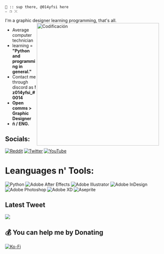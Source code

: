     👋 :: sup there, @014yfsi here                                                                                     ⎯⠀❐⠀⤬
I'm a graphic designer learning programming, that's all.
<img align="right" alt="Codificación" width="400" src="https://cdn.dribbble.com/users/2716461/screenshots/11013019/graphic_design_icon_-_animation_dribbble_gif.gif">

- Average computer technician
- learning = **"Python and programming in general."**
- Contact me through discord as **! z014yfsi_#0014**
- **Open comms > Graphic Designer**
- **ñ / ENG.**

## Socials:
[![Reddit](https://img.shields.io/badge/Reddit-%23FF4500.svg?logo=Reddit&logoColor=white)](https://reddit.com/user/014yfsi) [![Twitter](https://img.shields.io/badge/Twitter-%231DA1F2.svg?logo=Twitter&logoColor=white)](https://twitter.com/014yfsi) [![YouTube](https://img.shields.io/badge/YouTube-%23FF0000.svg?logo=YouTube&logoColor=white)](https://youtube.com/@UC_JncjpxD0Uebi2MTzLx9JQ) 

# Leanguages n' Tools:
![Python](https://img.shields.io/badge/python-3670A0?style=for-the-badge&logo=python&logoColor=ffdd54) ![Adobe After Effects](https://img.shields.io/badge/Adobe%20After%20Effects-9999FF.svg?style=for-the-badge&logo=Adobe%20After%20Effects&logoColor=white) ![Adobe Illustrator](https://img.shields.io/badge/adobeillustrator-%23FF9A00.svg?style=for-the-badge&logo=adobeillustrator&logoColor=white) ![Adobe InDesign](https://img.shields.io/badge/Adobe%20InDesign-49021F?style=for-the-badge&logo=adobeindesign&logoColor=white) ![Adobe Photoshop](https://img.shields.io/badge/adobephotoshop-%2331A8FF.svg?style=for-the-badge&logo=adobephotoshop&logoColor=white) ![Adobe XD](https://img.shields.io/badge/Adobe%20XD-470137?style=for-the-badge&logo=Adobe%20XD&logoColor=#FF61F6) ![Aseprite](https://img.shields.io/badge/Aseprite-FFFFFF?style=for-the-badge&logo=Aseprite&logoColor=#7D929E)

## Latest Tweet
[![](https://gtce.itsvg.in/api?username=014yfsi)](https://github.com/VishwaGauravIn/github-twitter-card-embed)


  ## **💰 You can help me by Donating**
  [![Ko-Fi](https://img.shields.io/badge/Ko--fi-F16061?style=for-the-badge&logo=ko-fi&logoColor=white)](https://ko-fi.com/014yfsi) 

